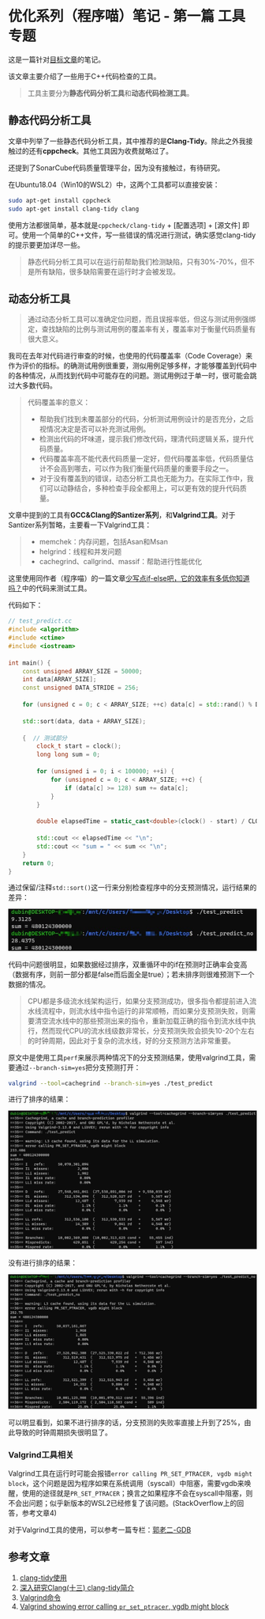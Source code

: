 # 优化系列（程序喵）笔记 - 第一篇 工具专题

这是一篇针对[目标文章](https://mp.weixin.qq.com/s/WL-agdox7uNaPe4PV8HgQg)的笔记。

该文章主要介绍了一些用于C++代码检查的工具。

> 工具主要分为**静态代码分析工具**和**动态代码检测工具**。

## 静态代码分析工具

文章中列举了一些静态代码分析工具，其中推荐的是**Clang-Tidy**。除此之外我接触过的还有**cppcheck**。其他工具因为收费就略过了。

还提到了SonarCube代码质量管理平台，因为没有接触过，有待研究。

在Ubuntu18.04（Win10的WSL2）中，这两个工具都可以直接安装：

```bash
sudo apt-get install cppcheck
sudo apt-get install clang-tidy clang
```

使用方法都很简单，基本就是`cppcheck/clang-tidy` + [配置选项] + [源文件] 即可。使用一个简单的C++文件，写一些错误的情况进行测试，确实感觉clang-tidy的提示要更加详尽一些。

> 静态代码分析工具可以在运行前帮助我们检测缺陷，只有30%-70%，但不是所有缺陷，很多缺陷需要在运行时才会被发现。

## 动态分析工具

> 通过动态分析工具可以准确定位问题，而且误报率低，但这与测试用例强绑定，查找缺陷的比例与测试用例的覆盖率有关，覆盖率对于衡量代码质量有很大意义。

我司在去年对代码进行审查的时候，也使用的代码覆盖率（Code Coverage）来作为评价的指标。的确测试用例很重要，测似用例足够多样，才能够覆盖到代码中的各种情况，从而找到代码中可能存在的问题。测试用例过于单一时，很可能会跳过大多数代码。

> 代码覆盖率的意义：
> - 帮助我们找到未覆盖部分的代码，分析测试用例设计的是否充分，之后视情况决定是否可以补充测试用例。
> - 检测出代码的坏味道，提示我们修改代码，理清代码逻辑关系，提升代码质量。
> - 代码覆盖率高不能代表代码质量一定好，但代码覆盖率低，代码质量估计不会高到哪去，可以作为我们衡量代码质量的重要手段之一。
> - 对于没有覆盖到的错误，动态分析工具也无能为力。在实际工作中，我们可以动静结合，多种检查手段全都用上，可以更有效的提升代码质量。 

文章中提到的工具有**GCC&Clang的Santizer系列**，和**Valgrind工具**。对于Santizer系列暂略，主要看一下Valgrind工具：

> - memchek：内存问题，包括Asan和Msan
> - helgrind：线程和并发问题
> - cachegrind、callgrind、massif：帮助进行性能优化

这里使用同作者（程序喵）的一篇文章[少写点if-else吧，它的效率有多低你知道吗？](https://mp.weixin.qq.com/s/m8avve1ahFrf8KJ0n2w8mA)中的代码来测试工具。

代码如下：

```cpp
// test_predict.cc
#include <algorithm>
#include <ctime>
#include <iostream>

int main() {
    const unsigned ARRAY_SIZE = 50000;
    int data[ARRAY_SIZE];
    const unsigned DATA_STRIDE = 256;

    for (unsigned c = 0; c < ARRAY_SIZE; ++c) data[c] = std::rand() % DATA_STRIDE;

    std::sort(data, data + ARRAY_SIZE);

    {  // 测试部分
        clock_t start = clock();
        long long sum = 0;

        for (unsigned i = 0; i < 100000; ++i) {
            for (unsigned c = 0; c < ARRAY_SIZE; ++c) {
                if (data[c] >= 128) sum += data[c];
            }
        }

        double elapsedTime = static_cast<double>(clock() - start) / CLOCKS_PER_SEC;

        std::cout << elapsedTime << "\n";
        std::cout << "sum = " << sum << "\n";
    }
    return 0;
}
```

通过保留/注释`std::sort()`这一行来分别检查程序中的分支预测情况，运行结果的差异：

![运行结果](note_0/result.jpg)

代码中问题很明显，如果数据经过排序，双重循环中的if在预测时正确率会变高（数据有序，则前一部分都是false而后面全是true）；若未排序则很难预测下一个数据的情况。

> CPU都是多级流水线架构运行，如果分支预测成功，很多指令都提前进入流水线流程中，则流水线中指令运行的非常顺畅，而如果分支预测失败，则需要清空流水线中的那些预测出来的指令，重新加载正确的指令到流水线中执行，然而现代CPU的流水线级数非常长，分支预测失败会损失10-20个左右的时钟周期，因此对于复杂的流水线，好的分支预测方法非常重要。

原文中是使用工具`perf`来展示两种情况下的分支预测结果，使用valgrind工具，需要通过`--branch-sim=yes`把分支预测打开：

```bash
valgrind --tool=cachegrind --branch-sim=yes ./test_predict
```

进行了排序的结果：

![进行了排序](note_0/test_predict.jpg)

没有进行排序的结果：

![没进行排序](note_0/test_predict_no.jpg)

可以明显看到，如果不进行排序的话，分支预测的失败率直接上升到了25%，由此导致的时钟周期损失很明显了。

### Valgrind工具相关

Valgrind工具在运行时可能会报错`error calling PR_SET_PTRACER, vgdb might block`，这个问题是因为程序如果在系统调用（syscall）中阻塞，需要vgdb来唤醒，使用的途径就是`PR_SET_PTRACER`；换言之如果程序不会在syscall中阻塞，则不会出问题；似乎新版本的WSL2已经修复了该问题。(StackOverflow上的回答，参考文章4)

对于Valgrind工具的使用，可以参考一篇专栏：[郭老二-GDB](https://blog.csdn.net/u010168781/category_6998350.html)

## 参考文章
1. [clang-tidy使用](https://blog.csdn.net/u013187057/article/details/103052275)
2. [深入研究Clang(十三) clang-tidy简介](https://zhuanlan.zhihu.com/p/102248131)
3. [Valgrind命令](https://blog.csdn.net/hbhhww/article/details/7168507)
4. [Valgrind showing error calling `pr_set_ptracer`, vgdb might block](https://stackoverflow.com/questions/57206233/valgrind-showing-error-calling-pr-set-ptracer-vgdb-might-block)

